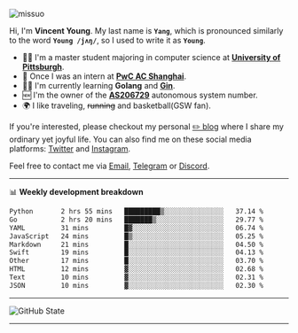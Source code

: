 <p align="left"> <img src="https://komarev.com/ghpvc/?username=missuo&label=Profile%20views&color=0e75b6&style=flat" alt="missuo" /> </p>


Hi, I'm **Vincent Young**. My last name is **`Yang`**, which is pronounced similarly to the word **`Young /jʌŋ/`**, so I used to write it as **`Young`**. 

-  👨‍🎓 I'm a master student majoring in computer science at [**University of Pittsburgh**](https://www.pitt.edu).
-  💼 Once I was an intern at **[PwC AC Shanghai](https://www.linkedin.com/company/pwc-ac-shanghai/)**.
-  👨‍💻 I'm currently learning **Golang** and [**Gin**](https://github.com/gin-gonic/gin).
-  🆕 I'm the owner of the **[AS206729](https://bgp.tools/AS206729)** autonomous system number.
-  🌍 I like traveling, ~~running~~ and basketball(GSW fan).

If you're interested, please checkout my personal [✏️ blog](https://missuo.me/) where I share my ordinary yet joyful life. You can also find me on these social media platforms: [Twitter](https://twitter.com/m1ssuo) and [Instagram](https://www.instagram.com/m1ssuo).

Feel free to contact me via <a href="mailto:i@yyt.moe">Email</a>, [Telegram](https://t.me/missuo) or [Discord](https://discordapp.com/users/missuo#7448).

-------

📊 **Weekly development breakdown**
<!--START_SECTION:waka-->

```txt
Python       2 hrs 55 mins   █████████▒░░░░░░░░░░░░░░░   37.14 %
Go           2 hrs 20 mins   ███████▒░░░░░░░░░░░░░░░░░   29.77 %
YAML         31 mins         █▓░░░░░░░░░░░░░░░░░░░░░░░   06.74 %
JavaScript   24 mins         █▒░░░░░░░░░░░░░░░░░░░░░░░   05.25 %
Markdown     21 mins         █░░░░░░░░░░░░░░░░░░░░░░░░   04.50 %
Swift        19 mins         █░░░░░░░░░░░░░░░░░░░░░░░░   04.13 %
Other        17 mins         █░░░░░░░░░░░░░░░░░░░░░░░░   03.70 %
HTML         12 mins         ▓░░░░░░░░░░░░░░░░░░░░░░░░   02.68 %
Text         10 mins         ▓░░░░░░░░░░░░░░░░░░░░░░░░   02.31 %
JSON         10 mins         ▓░░░░░░░░░░░░░░░░░░░░░░░░   02.30 %
```

<!--END_SECTION:waka-->

-------

![GitHub State](https://github-readme-stats.vercel.app/api?username=missuo&show_icons=true&theme=dracula)

-------

